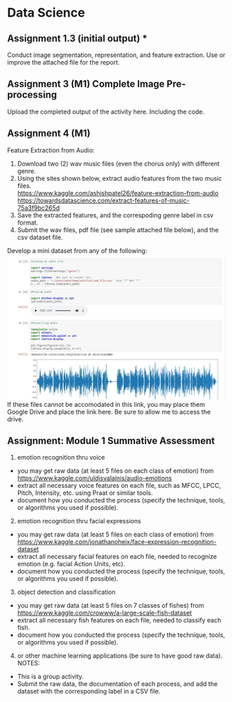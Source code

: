 # Data Science
## Assignment 1.3 (initial output) *
Conduct image segmentation, representation, and feature extraction. Use or improve the attached file for the report.

## Assignment 3 (M1) Complete Image Pre-processing 
Upload the completed output of the activity here. Including the code.  

## Assignment 4 (M1)
Feature Extraction from Audio: 
1.  Download two (2) wav music files (even the chorus only) with different genre.  
2.  Using the sites shown below, extract audio features from the two music files.      
      https://www.kaggle.com/ashishpatel26/feature-extraction-from-audio 
      https://towardsdatascience.com/extract-features-of-music-75a3f9bc265d
3.  Save the extracted features, and the correspoding genre label in csv format.
4.  Submit the wav files, pdf file (see sample attached file below), and the csv dataset file.

Develop a mini dataset from any of the following:
<img src="python_code.jpg" alt="Alt text" title="Optional title">
If these files cannot be accomodated in this link, you may place them Google Drive and place the link here. Be sure to allow me to access the drive. 

## Assignment: Module 1 Summative Assessment 
1) emotion recognition thru voice
- you may get raw data (at least 5 files on each class of emotion) from https://www.kaggle.com/uldisvalainis/audio-emotions
- extract all necessary voice features on each file, such as MFCC, LPCC, Pitch, Intensity, etc. using Praat or similar tools.
- document how you conducted the process (specify the technique, tools, or algorithms you used if possible).
2) emotion recognition thru facial expressions
- you may get raw data (at least 5 files on each class of emotion) from https://www.kaggle.com/jonathanoheix/face-expression-recognition-dataset
- extract all necessary facial features on each file, needed to recognize emotion (e.g. facial Action Units, etc).
- document how you conducted the process (specify the technique, tools, or algorithms you used if possible).
3) object detection and classification
- you may get raw data (at least 5 files on 7 classes of fishes) from https://www.kaggle.com/crowww/a-large-scale-fish-dataset
- extract all necessary fish features on each file, needed to classify each fish.  
- document how you conducted the process (specify the technique, tools, or algorithms you used if possible).
4) or other machine learning applications (be sure to have good raw data).
NOTES:
- This is a group activity.
- Submit the raw data, the documentation of each process, and add the dataset with the corresponding label in a CSV file. 
